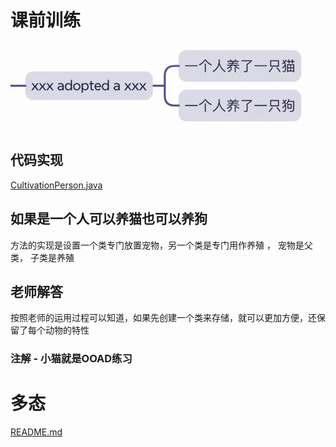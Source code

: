 # 课前训练

![img.png](img.png)

## 代码实现

[CultivationPerson.java](CultivationPerson.java)

## 如果是一个人可以养猫也可以养狗

方法的实现是设置一个类专门放置宠物，另一个类是专门用作养殖 ， 宠物是父类， 子类是养殖

## 老师解答

按照老师的运用过程可以知道，如果先创建一个类来存储，就可以更加方便，还保留了每个动物的特性

### 注解 - 小猫就是OOAD练习

# 多态

[README.md](..%2FB20240323%2FREADME.md)

